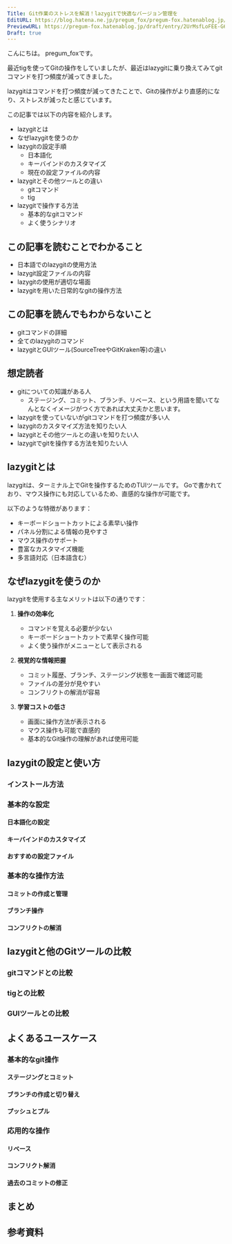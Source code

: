 ```yaml
---
Title: Git作業のストレスを解消！lazygitで快適なバージョン管理を
EditURL: https://blog.hatena.ne.jp/pregum_fox/pregum-fox.hatenablog.jp/atom/entry/6802418398314600814
PreviewURL: https://pregum-fox.hatenablog.jp/draft/entry/2UrMsfLoFEE-G69rTqlYOX7ztl8
Draft: true
---
```


こんにちは。 pregum_foxです。

最近tigを使ってGitの操作をしていましたが、最近はlazygitに乗り換えてみてgitコマンドを打つ頻度が減ってきました。

lazygitはコマンドを打つ頻度が減ってきたことで、Gitの操作がより直感的になり、ストレスが減ったと感じています。

この記事では以下の内容を紹介します。

* lazygitとは
* なぜlazygitを使うのか
* lazygitの設定手順
  * 日本語化
  * キーバインドのカスタマイズ
  * 現在の設定ファイルの内容
* lazygitとその他ツールとの違い
  * gitコマンド
  * tig
* lazygitで操作する方法
  * 基本的なgitコマンド
  * よく使うシナリオ

## この記事を読むことでわかること

* 日本語でのlazygitの使用方法
* lazygit設定ファイルの内容
* lazygitの使用が適切な場面
* lazygitを用いた日常的なgitの操作方法

## この記事を読んでもわからないこと

* gitコマンドの詳細
* 全てのlazygitのコマンド
* lazygitとGUIツール(SourceTreeやGitKraken等)の違い

## 想定読者

* gitについての知識がある人
  * ステージング、コミット、ブランチ、リベース、という用語を聞いてなんとなくイメージがつく方であれば大丈夫かと思います。
* lazygitを使っていないがgitコマンドを打つ頻度が多い人
* lazygitのカスタマイズ方法を知りたい人
* lazygitとその他ツールとの違いを知りたい人
* lazygitでgitを操作する方法を知りたい人

## lazygitとは

lazygitは、ターミナル上でGitを操作するためのTUIツールです。
Goで書かれており、マウス操作にも対応しているため、直感的な操作が可能です。

以下のような特徴があります：

* キーボードショートカットによる素早い操作
* パネル分割による情報の見やすさ
* マウス操作のサポート
* 豊富なカスタマイズ機能
* 多言語対応（日本語含む）

## なぜlazygitを使うのか

lazygitを使用する主なメリットは以下の通りです：

1. **操作の効率化**
   * コマンドを覚える必要が少ない
   * キーボードショートカットで素早く操作可能
   * よく使う操作がメニューとして表示される

2. **視覚的な情報把握**
   * コミット履歴、ブランチ、ステージング状態を一画面で確認可能
   * ファイルの差分が見やすい
   * コンフリクトの解消が容易

3. **学習コストの低さ**
   * 画面に操作方法が表示される
   * マウス操作も可能で直感的
   * 基本的なGit操作の理解があれば使用可能

## lazygitの設定と使い方

### インストール方法

### 基本的な設定
#### 日本語化の設定
#### キーバインドのカスタマイズ
#### おすすめの設定ファイル

### 基本的な操作方法
#### コミットの作成と管理
#### ブランチ操作
#### コンフリクトの解消

## lazygitと他のGitツールの比較

### gitコマンドとの比較
### tigとの比較
### GUIツールとの比較

## よくあるユースケース

### 基本的なgit操作
#### ステージングとコミット
#### ブランチの作成と切り替え
#### プッシュとプル

### 応用的な操作
#### リベース
#### コンフリクト解消
#### 過去のコミットの修正

## まとめ

## 参考資料
